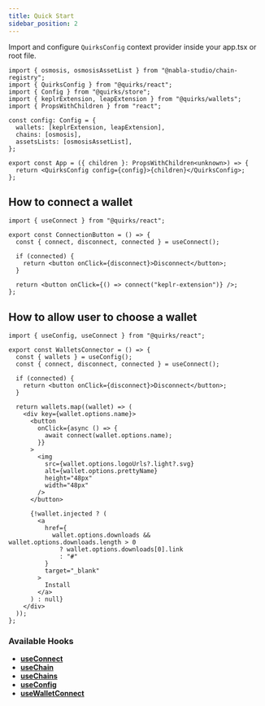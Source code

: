 ```yaml
---
title: Quick Start
sidebar_position: 2
---
```


Import and configure `QuirksConfig` context provider inside your app.tsx or root file.

```tsx
import { osmosis, osmosisAssetList } from "@nabla-studio/chain-registry";
import { QuirksConfig } from "@quirks/react";
import { Config } from "@quirks/store";
import { keplrExtension, leapExtension } from "@quirks/wallets";
import { PropsWithChildren } from "react";

const config: Config = {
  wallets: [keplrExtension, leapExtension],
  chains: [osmosis],
  assetsLists: [osmosisAssetList],
};

export const App = ({ children }: PropsWithChildren<unknown>) => {
  return <QuirksConfig config={config}>{children}</QuirksConfig>;
};
```

## How to connect a wallet

```tsx
import { useConnect } from "@quirks/react";

export const ConnectionButton = () => {
  const { connect, disconnect, connected } = useConnect();

  if (connected) {
    return <button onClick={disconnect}>Disconnect</button>;
  }

  return <button onClick={() => connect("keplr-extension")} />;
};
```

## How to allow user to choose a wallet

```tsx
import { useConfig, useConnect } from "@quirks/react";

export const WalletsConnector = () => {
  const { wallets } = useConfig();
  const { connect, disconnect, connected } = useConnect();

  if (connected) {
    return <button onClick={disconnect}>Disconnect</button>;
  }

  return wallets.map((wallet) => (
    <div key={wallet.options.name}>
      <button
        onClick={async () => {
          await connect(wallet.options.name);
        }}
      >
        <img
          src={wallet.options.logoUrls?.light?.svg}
          alt={wallet.options.prettyName}
          height="48px"
          width="48px"
        />
      </button>

      {!wallet.injected ? (
        <a
          href={
            wallet.options.downloads && wallet.options.downloads.length > 0
              ? wallet.options.downloads[0].link
              : "#"
          }
          target="_blank"
        >
          Install
        </a>
      ) : null}
    </div>
  ));
};
```

### Available Hooks

- **[useConnect](./hooks/use-connect)**
- **[useChain](./hooks/use-hain)**
- **[useChains](./hooks/use-chains)**
- **[useConfig](./hooks/use-config)**
- **[useWalletConnect](./hooks/use-wallet-connect)**
